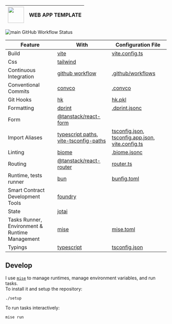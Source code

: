 | <img width="50" src="https://cdn.jsdelivr.net/gh/devicons/devicon@latest/icons/vitejs/vitejs-original.svg" /> | WEB APP TEMPLATE |
| ------------------------------------------------------------------------------------------------------------- | ---------------- |

![main GitHub Workflow Status](https://img.shields.io/github/actions/workflow/status/sripwoud/web-app-template/main.yml?branch=main&label=main)

| Feature                                        | With                                                                                                                                        | Configuration File                                                                                                         |
| ---------------------------------------------- | ------------------------------------------------------------------------------------------------------------------------------------------- | -------------------------------------------------------------------------------------------------------------------------- |
| Build                                          | [vite](https://vite.dev/)                                                                                                                   | [vite.config.ts](./web/vite.config.ts)                                                                                     |
| Css                                            | [tailwind](https://tailwindcss.com/)                                                                                                        |                                                                                                                            |
| Continuous Integration                         | [github workflow](https://docs.github.com/en/actions/using-workflows)                                                                       | [.github/workflows](./.github/workflows)                                                                                   |
| Conventional Commits                           | [convco](https://github.com/convco/convco)                                                                                                  | [.convco](./.convco)                                                                                                       |
| Git Hooks                                      | [hk](https://hk.jdx.dev/)                                                                                                                   | [hk.pkl](./hk.pkl)                                                                                                         |
| Formatting                                     | [dprint](https://dprint.dev/)                                                                                                               | [.dprint.jsonc](./.biome.json)                                                                                             |
| Form                                           | [@tanstack/react-form](https://tanstack.com/form/latest)                                                                                    |                                                                                                                            |
| Import Aliases                                 | [typescript paths](https://www.typescriptlang.org/tsconfig#paths), [vite-tsconfig-paths](https://github.com/aleclarson/vite-tsconfig-paths) | [tsconfig.json](./web/tsconfig.json), [tsconfig.app.json](./web/tsconfig.app.json), [vite.config.ts](./web/vite.config.ts) |
| Linting                                        | [biome](https://biomejs.dev/)                                                                                                               | [.biome.jsonc](./.biome.jsonc)                                                                                             |
| Routing                                        | [@tanstack/react-router](https://tanstack.com/router/latest)                                                                                | [router.ts](./web/src/lib/router.ts)                                                                                       |
| Runtime, tests runner                          | [bun](https://bun.sh)                                                                                                                       | [bunfig.toml](./bunfig.toml)                                                                                               |
| Smart Contract Development Tools               | [foundry](https://book.getfoundry.sh/)                                                                                                      |                                                                                                                            |
| State                                          | [jotai](https://jotai.org/)                                                                                                                 |                                                                                                                            |
| Tasks Runner, Environment & Runtime Management | [mise](https://mise.dev/)                                                                                                                   | [mise.toml](./mise.toml)                                                                                                   |
| Typings                                        | [typescript](https://www.typescriptlang.org/)                                                                                               | [tsconfig.json](./tsconfig.json)                                                                                           |

## Develop

I use [`mise`](https://mise.jdx.dev) to manage runtimes, manage environment variables, and run tasks.\
To install it and setup the repository:

```commandline
./setup
```

To run tasks interactively:

```commandline
mise run
```
